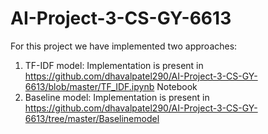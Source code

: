 # AI-Project-3-CS-GY-6613

For this project we have implemented two approaches:
1) TF-IDF model: Implementation is present in https://github.com/dhavalpatel290/AI-Project-3-CS-GY-6613/blob/master/TF_IDF.ipynb Notebook 
2) Baseline model:  Implementation is present in https://github.com/dhavalpatel290/AI-Project-3-CS-GY-6613/tree/master/Baselinemodel
